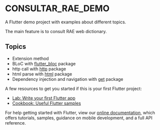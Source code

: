 # CONSULTAR_RAE_DEMO

A Flutter demo project with examples about different topics.

The main feature is to consult RAE web dictionary.

## Topics

- Extension method
- BLoC with [flutter_bloc](https://pub.dev/packages/flutter_bloc) package
- http call with [http](https://pub.dev/packages/http) package
- html parse with [html](https://pub.dev/packages/html) package
- Dependency injection and navigation with [get](https://pub.dev/packages/get) package

A few resources to get you started if this is your first Flutter project:

- [Lab: Write your first Flutter app](https://flutter.dev/docs/get-started/codelab)
- [Cookbook: Useful Flutter samples](https://flutter.dev/docs/cookbook)

For help getting started with Flutter, view our
[online documentation](https://flutter.dev/docs), which offers tutorials,
samples, guidance on mobile development, and a full API reference.
